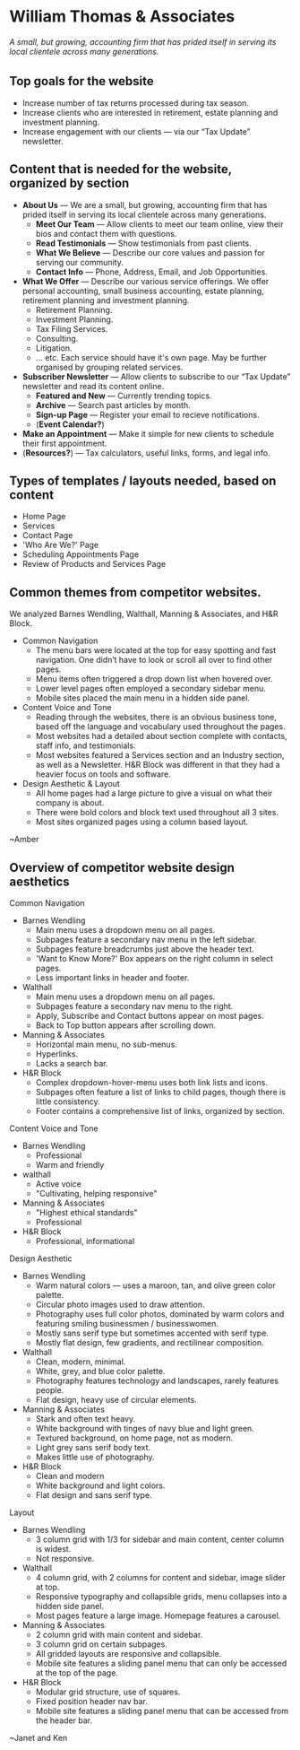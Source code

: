 # William Thomas & Associates

###### A small, but growing, accounting firm that has prided itself in serving its local clientele across many generations.


## Top goals for the website

 + Increase number of tax returns processed during tax season.
 + Increase clients who are interested in retirement, estate planning and investment planning.
 + Increase engagement with our clients — via our “Tax Update” newsletter.

## Content that is needed for the website, organized by section

 + **About Us** — We are a small, but growing, accounting firm that has prided itself in serving its local clientele across many generations.
    + **Meet Our Team** — Allow clients to meet our team online, view their bios and contact them with questions.
    + **Read Testimonials** — Show testimonials from past clients.
    + **What We Believe** — Describe our core values and passion for serving our community.
    + **Contact Info** — Phone, Address, Email, and Job Opportunities.
 + **What We Offer** — Describe our various service offerings. We offer personal accounting, small business accounting, estate planning, retirement planning and investment planning.
   + Retirement Planning.
   + Investment Planning.
   + Tax Filing Services.
   + Consulting.
   + Litigation.
   + ... etc. Each service should have it's own page. May be further organised by grouping related services.
 + **Subscriber Newsletter** — Allow clients to subscribe to our “Tax Update” newsletter and read its content online.
   + **Featured and New** — Currently trending topics.
   + **Archive** — Search past articles by month.
   + **Sign-up Page** — Register your email to recieve notifications.
   + (**Event Calendar?**)
 + **Make an Appointment** — Make it simple for new clients to schedule their first appointment.
 + (**Resources?**) — Tax calculators, useful links, forms, and legal info.

## Types of templates / layouts needed, based on content

 + Home Page
 + Services
 + Contact Page
 + 'Who Are We?' Page
 + Scheduling Appointments Page
 + Review of Products and Services Page

## Common themes from competitor websites.

We analyzed Barnes Wendling, Walthall, Manning & Associates, and H&R Block.

 + Common Navigation
   + The menu bars were located at the top for easy spotting and fast navigation. One didn’t have to look or scroll all over to find other pages.
   + Menu items often triggered a drop down list when hovered over.
   + Lower level pages often employed a secondary sidebar menu.
   + Mobile sites placed the main menu in a hidden side panel.
 + Content Voice and Tone
   + Reading through the websites, there is an obvious business tone, based off the language and vocabulary used throughout the pages.
   + Most websites had a detailed about section complete with contacts, staff info, and testimonials.
   + Most websites featured a Services section and an Industry section, as well as a Newsletter. H&R Block was different in that they had a heavier focus on tools and software.
 + Design Aesthetic & Layout
   + All home pages had a large picture to give a visual on what their company is about.
   + There were bold colors and block text used throughout all 3 sites.
   + Most sites organized pages using a column based layout.

~Amber

## Overview of competitor website design aesthetics

Common Navigation

 + Barnes Wendling
   + Main menu uses a dropdown menu on all pages.
   + Subpages feature a secondary nav menu in the left sidebar.
   + Subpages feature breadcrumbs just above the header text.
   + 'Want to Know More?' Box appears on the right column in select pages.
   + Less important links in header and footer.
 + Walthall
   + Main menu uses a dropdown menu on all pages.
   + Subpages feature a secondary nav menu to the right.
   + Apply, Subscribe and Contact buttons appear on most pages.
   + Back to Top button appears after scrolling down.
 + Manning & Associates
   + Horizontal main menu, no sub-menus.
   + Hyperlinks.
   + Lacks a search bar.
 + H&R Block
   + Complex dropdown-hover-menu uses both link lists and icons.
   + Subpages often feature a list of links to child pages, though there is little consistency.
   + Footer contains a comprehensive list of links, organized by section.

Content Voice and Tone

 + Barnes Wendling
   + Professional
   + Warm and friendly
 + walthall
   + Active voice
   + "Cultivating, helping responsive"
 + Manning & Associates
   + "Highest ethical standards"
   + Professional
 + H&R Block
   + Professional, informational

Design Aesthetic

 + Barnes Wendling
   + Warm natural colors — uses a maroon, tan, and olive green color palette.
   + Circular photo images used to draw attention.
   + Photography uses full color photos, dominated by warm colors and featuring smiling businessmen / businesswomen.
   + Mostly sans serif type but sometimes accented with serif type.
   + Mostly flat design, few gradients, and rectilinear composition.
 + Walthall
   + Clean, modern, minimal.
   + White, grey, and blue color palette.
   + Photography features technology and landscapes, rarely features people.
   + Flat design, heavy use of circular elements.
 + Manning & Associates
   + Stark and often text heavy.
   + White background with tinges of navy blue and light green.
   + Textured background, on home page, not as modern.
   + Light grey sans serif body text.
   + Makes little use of photography.
 + H&R Block
   + Clean and modern
   + White background and light colors.
   + Flat design and sans serif type.

Layout

 + Barnes Wendling
   + 3 column grid with 1/3 for sidebar and main content, center column is widest.
   + Not responsive.
 + Walthall
   + 4 column grid, with 2 columns for content and sidebar, image slider at top.
   + Responsive typography and collapsible grids, menu collapses into a hidden side panel.
   + Most pages feature a large image. Homepage features a carousel.
 + Manning & Associates
   + 2 column grid with main content and sidebar.
   + 3 column grid on certain subpages.
   + All gridded layouts are responsive and collapsible.
   + Mobile site features a sliding panel menu that can only be accessed at the top of the page.
 + H&R Block
   + Modular grid structure, use of squares.
   + Fixed position header nav bar.
   + Mobile site features a sliding panel menu that can be accessed from the header bar.

~Janet and Ken
